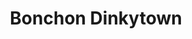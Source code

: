 ---
layout: place
title: "Bonchon Dinkytown"
permalink: /minnesota/minneapolis/bonchon-dinkytown.html
stateAbbr: MN
stateName: Minnesota
cityName: Minneapolis
seo:
  name: "Bonchon Dinkytown"
  type: Restaurant
  links: null
description: "Bonchon Dinkytown serves delicious sushi in Minneapolis, Minnesota. Try fresh Japanese dishes for a great dining experience. "
place_id: ChIJiXumPl8ts1IRDLwYpqdevIQ
photos:
  - name: >-
      places/ChIJiXumPl8ts1IRDLwYpqdevIQ/photos/AeeoHcK6cBlz6pTyoB379h0IrvRCNZcb7Yj2eS-tN8pnpRMKxTHd9ClLfOpMV9V8XV5Rj4HufAFE1U2wfTbBbyLzj_IfiYHak3RHL7lirC6RcRkRXU9ayKy-WnyyUxDiwY7A9prnYraYpcE1wsqPWbOz0EPdJo6LRvln7fE1h_MtR57rVwzqY0q6kigwqvHDH13Y_-Ws1Oh6ifolQMr-7DBKcaEPzb-GpvfHxY7DrukXEBN3KS_I9yesA_WmKaES8Nc721dPTQzZq3FQKLys5aJtAjbZH_fKO7UYDvgIBxMWgEfqpJqADCNha4UJRYOb149SSQlWUCxySxHhGlcbI5G1vMy9-N2K3ZRgsAtIwG6qfeMyExbdRdsTxyosZdgc0o9yhOBJ-tdgVrqOBQRaMmz8yGZhyv6kaiFBsBXK_sTppv2tDA
    widthPx: 3024
    heightPx: 3024
    authorAttributions:
      - displayName: Alex Frankki
        uri: https://maps.google.com/maps/contrib/108019317635094392738
        photoUri: >-
          https://lh3.googleusercontent.com/a-/ALV-UjXmpRvz5zYew2n72DWKxsLdD8Vj2kDB2Vm-CFYv2dlCDYxVWxA0GQ=s100-p-k-no-mo
    flagContentUri: >-
      https://www.google.com/local/imagery/report/?cb_client=maps_api_places.places_api&image_key=!1e10!2sCIHM0ogKEICAgID26aj8VQ&hl=en-US
    googleMapsUri: >-
      https://www.google.com/maps/place//data=!3m4!1e2!3m2!1sCIHM0ogKEICAgID26aj8VQ!2e10!4m2!3m1!1s0x52b32d5f3ea67b89:0x84bc5ea7a618bc0c
  - name: >-
      places/ChIJiXumPl8ts1IRDLwYpqdevIQ/photos/AeeoHcKHGT1RJd3Vpk4qXLjbYUzTyUDkHsN0pLrX8v_YdgSlP6DRDSvlbISvLpUoFmJqAxM8NijM0Y_gDJH2o3AnDT_iu7jxQHQg_i8fiJIbL_eO1W_vp0iSBFJTmd3oCcDZGAjDsINouJzau5BN3HrAambGbMGLeXiqHoxqyHPflR9vn_k5voKrEM1CDTl9RYJUPt13xIxWfCY_VqhORrib9J4EwTOoFVQbArCAeVoS8NrFmG38K_ktfRw8nV91h_F4Tk3TjBbQymB-fRUv_bcsJ9tEE8EhAx0ZK3ycrM-VH1WmSQ
    widthPx: 800
    heightPx: 800
    authorAttributions:
      - displayName: Bonchon Dinkytown
        uri: https://maps.google.com/maps/contrib/114126059350869295418
        photoUri: >-
          https://lh3.googleusercontent.com/a-/ALV-UjWmLmLw2W5H0HMTPcssKhQcQNnlVI5vCgg36Lo95aMQAtIyrdpO=s100-p-k-no-mo
    flagContentUri: >-
      https://www.google.com/local/imagery/report/?cb_client=maps_api_places.places_api&image_key=!1e10!2sAF1QipNsX_lXeg7PThhPwV0ckEe5miACkVYpBEmFEzPY&hl=en-US
    googleMapsUri: >-
      https://www.google.com/maps/place//data=!3m4!1e2!3m2!1sAF1QipNsX_lXeg7PThhPwV0ckEe5miACkVYpBEmFEzPY!2e10!4m2!3m1!1s0x52b32d5f3ea67b89:0x84bc5ea7a618bc0c
  - name: >-
      places/ChIJiXumPl8ts1IRDLwYpqdevIQ/photos/AeeoHcIGiMw1Cj9oO96EbWxbAoN_jVPWBorId0USgG8wWdZllSkqYSYhGArlAw_mIpEW7-mXaVPZiBx-9Sql8IhAWGH2NI4pC83S9Pk2PBUds26DmgM28m04be2lpFCo5Fo7Bevohg7Sw4lc4wKoen8Bp13rvaLDJ3rBmcjwfhMBU9vlERAMhrIjRsZscfvh9U8yCGkWdpIpz2GfchFji02hrEk646Cd7N01iw9gBfcCaFjKckqjhoxsGyxS5zRCz3Zx7IBAEMtiy6xQlSIXbIfhD_KOwSXtcrCYnmYcf-Flb2utHA
    widthPx: 1232
    heightPx: 693
    authorAttributions:
      - displayName: Bonchon Dinkytown
        uri: https://maps.google.com/maps/contrib/114126059350869295418
        photoUri: >-
          https://lh3.googleusercontent.com/a-/ALV-UjWmLmLw2W5H0HMTPcssKhQcQNnlVI5vCgg36Lo95aMQAtIyrdpO=s100-p-k-no-mo
    flagContentUri: >-
      https://www.google.com/local/imagery/report/?cb_client=maps_api_places.places_api&image_key=!1e10!2sAF1QipOvTAhnaykixAiLBOYdxxZsMNpJHXYdZ19pn-re&hl=en-US
    googleMapsUri: >-
      https://www.google.com/maps/place//data=!3m4!1e2!3m2!1sAF1QipOvTAhnaykixAiLBOYdxxZsMNpJHXYdZ19pn-re!2e10!4m2!3m1!1s0x52b32d5f3ea67b89:0x84bc5ea7a618bc0c
  - name: >-
      places/ChIJiXumPl8ts1IRDLwYpqdevIQ/photos/AeeoHcJhySyHEMaFMXR8Kv_Q_KrY-JbbaVP3NgzMzq5_T_BHuvB9T8P3Hua5TeBHOAlMR-mXIbDVViVDI7FSXjDKHkoqzypMuOuoyf9G-blw7LNkTbrcVMuEJI1dSq2IFPHDdCifq8NhK9CZEBN7U41hpCHMl6JhCmDnHw1cDMrGYfl5erQDq4Us_yQgrxEekCiRSEeFoKoyWh8RqPcw5Zm_W99zkwoIxS4M3MeaFGd17oT8xBXa3RsGqPZAgvm2DdxNMf2ghY-YQVmBIQO9fjAavx3lFEugvVUIz5nAZr4-3X6YNg
    widthPx: 800
    heightPx: 800
    authorAttributions:
      - displayName: Bonchon Dinkytown
        uri: https://maps.google.com/maps/contrib/114126059350869295418
        photoUri: >-
          https://lh3.googleusercontent.com/a-/ALV-UjWmLmLw2W5H0HMTPcssKhQcQNnlVI5vCgg36Lo95aMQAtIyrdpO=s100-p-k-no-mo
    flagContentUri: >-
      https://www.google.com/local/imagery/report/?cb_client=maps_api_places.places_api&image_key=!1e10!2sAF1QipP9tqVgf69avHuA9kG_RWqCX0R5QmFWfZGKhMvI&hl=en-US
    googleMapsUri: >-
      https://www.google.com/maps/place//data=!3m4!1e2!3m2!1sAF1QipP9tqVgf69avHuA9kG_RWqCX0R5QmFWfZGKhMvI!2e10!4m2!3m1!1s0x52b32d5f3ea67b89:0x84bc5ea7a618bc0c
  - name: >-
      places/ChIJiXumPl8ts1IRDLwYpqdevIQ/photos/AeeoHcLRIjxF0YC0VgaBINMjjDsGVw49t6rj2QZkAUPM7568E6qQIlmY3DZFGLJxr86V1ie9vOIrHow52aug7PniUKUHZyG8J9j_TWkJpTHnRHUg6_wfX1Igz27o-6kZt4hc6YsoadepU2f5aKU6aZo9akAfcCimODz47-ixvZMvO9eeW69ACgWGm5aTRwv47lYkhF17wNuLIzEXtcblJIV31FfL9iB-HmhQ46GOxz9lB9npXIEXKRy8AfnG1eReFJIIHo0ZsBE0Mdt8Z7mwacru7FfspCHX7RysKEI5gz156cLPmQ
    widthPx: 800
    heightPx: 800
    authorAttributions:
      - displayName: Bonchon Dinkytown
        uri: https://maps.google.com/maps/contrib/114126059350869295418
        photoUri: >-
          https://lh3.googleusercontent.com/a-/ALV-UjWmLmLw2W5H0HMTPcssKhQcQNnlVI5vCgg36Lo95aMQAtIyrdpO=s100-p-k-no-mo
    flagContentUri: >-
      https://www.google.com/local/imagery/report/?cb_client=maps_api_places.places_api&image_key=!1e10!2sAF1QipNH6eD02aEPy9uTg_U5D6y4Dnd8VwoNQAUX8ubP&hl=en-US
    googleMapsUri: >-
      https://www.google.com/maps/place//data=!3m4!1e2!3m2!1sAF1QipNH6eD02aEPy9uTg_U5D6y4Dnd8VwoNQAUX8ubP!2e10!4m2!3m1!1s0x52b32d5f3ea67b89:0x84bc5ea7a618bc0c
  - name: >-
      places/ChIJiXumPl8ts1IRDLwYpqdevIQ/photos/AeeoHcKZZcU6H_3vwG0jYsGFoKnlW1_jqE8JoenSC0SJfkBYWXSCa7S_-8NVcWdNsaGThYGWj4aPEZrKwACewDjhpnWgW6hCckH0K414pEsJ5OUIfBatRzT3HxqID2z8pQdV7KfjojiqlibUUhv-IjItCT3TPRINPkvOpCExFqJXElTCjYcqnkWqH5bHpAG0uWn5g24koGJc1Z50GP0a8faOzVu4QLkCGtodHlZhqUK4yLm9iTpGMonVa1jzFB8lcDCF9bPEod3vnj4znSbY4cevzgQkBMN77Fjyxe-MKxIjYwSlyA
    widthPx: 800
    heightPx: 800
    authorAttributions:
      - displayName: Bonchon Dinkytown
        uri: https://maps.google.com/maps/contrib/114126059350869295418
        photoUri: >-
          https://lh3.googleusercontent.com/a-/ALV-UjWmLmLw2W5H0HMTPcssKhQcQNnlVI5vCgg36Lo95aMQAtIyrdpO=s100-p-k-no-mo
    flagContentUri: >-
      https://www.google.com/local/imagery/report/?cb_client=maps_api_places.places_api&image_key=!1e10!2sAF1QipOb57nXdgbTtrOrH7dMUDIqbD1mPeQuIjy6EbOM&hl=en-US
    googleMapsUri: >-
      https://www.google.com/maps/place//data=!3m4!1e2!3m2!1sAF1QipOb57nXdgbTtrOrH7dMUDIqbD1mPeQuIjy6EbOM!2e10!4m2!3m1!1s0x52b32d5f3ea67b89:0x84bc5ea7a618bc0c
  - name: >-
      places/ChIJiXumPl8ts1IRDLwYpqdevIQ/photos/AeeoHcKDZYIlTWDlU790ofU7HDwpemJHJTIUf9w_VcYh_zLp0naRu-NHLTdppaHhFUC91IMJaWF5MkyCPYgq8i-9L41Vf_FYcsU2LLT0jkiHVu-SAt5y6tRf6nkU_fBHRJCObML4FrP9h0bGOwKwg2KxdR0RIuxQQqjM_N9KoEp2meqhNsBHoB6xZbjQyBxhJpMbvcIFj8t1crvNnZG0fplEdPT2LMQG3QVyt_wUTdqa4nP_roGbhKboqlbamy5ZXwb_BB3Z5pxkHVD0UxDyJgHruhdroAq5oeMDnZcHCePkJf2guA
    widthPx: 800
    heightPx: 800
    authorAttributions:
      - displayName: Bonchon Dinkytown
        uri: https://maps.google.com/maps/contrib/114126059350869295418
        photoUri: >-
          https://lh3.googleusercontent.com/a-/ALV-UjWmLmLw2W5H0HMTPcssKhQcQNnlVI5vCgg36Lo95aMQAtIyrdpO=s100-p-k-no-mo
    flagContentUri: >-
      https://www.google.com/local/imagery/report/?cb_client=maps_api_places.places_api&image_key=!1e10!2sAF1QipM6eYe4NIW9jxnNF8veCJXetW71JprHYzlVGrcR&hl=en-US
    googleMapsUri: >-
      https://www.google.com/maps/place//data=!3m4!1e2!3m2!1sAF1QipM6eYe4NIW9jxnNF8veCJXetW71JprHYzlVGrcR!2e10!4m2!3m1!1s0x52b32d5f3ea67b89:0x84bc5ea7a618bc0c
  - name: >-
      places/ChIJiXumPl8ts1IRDLwYpqdevIQ/photos/AeeoHcIORSPJMU9SvgIDvSYms4cmXgyycwIuq97edVVMBm32rIEjHPCec86ximTd7ePkAH8Sud-fEYd3ESpFwtonhPdK8coCAeR8ThBff2e7_f2Py5BWFKRQUkVz1z76C15Zco3JjrjwEjrh9sZbqkPiG9xVV9GHqbAalbTmLffChO1ISohVH7XBfiSEgu6GpSEMDf0umKVAf4QWof68pNVu5b2BbIImCcYoK8ZEigQ4FBdQqAJ5kRSsb0Vv7NgOlwx-j7Xn6z2W2inWZwMuXjFxNUx-G06U2njyBUU7lAWhpIlG0w
    widthPx: 800
    heightPx: 800
    authorAttributions:
      - displayName: Bonchon Dinkytown
        uri: https://maps.google.com/maps/contrib/114126059350869295418
        photoUri: >-
          https://lh3.googleusercontent.com/a-/ALV-UjWmLmLw2W5H0HMTPcssKhQcQNnlVI5vCgg36Lo95aMQAtIyrdpO=s100-p-k-no-mo
    flagContentUri: >-
      https://www.google.com/local/imagery/report/?cb_client=maps_api_places.places_api&image_key=!1e10!2sAF1QipMv7qM7T4M61FvVcYkVb--ZrTstBVBccQYmUWvJ&hl=en-US
    googleMapsUri: >-
      https://www.google.com/maps/place//data=!3m4!1e2!3m2!1sAF1QipMv7qM7T4M61FvVcYkVb--ZrTstBVBccQYmUWvJ!2e10!4m2!3m1!1s0x52b32d5f3ea67b89:0x84bc5ea7a618bc0c
  - name: >-
      places/ChIJiXumPl8ts1IRDLwYpqdevIQ/photos/AeeoHcJ1-2zVI_72nMjgOHgRrXnmte9GxU9G4-oEpPsV9RodzZUck_FTWmHH6kV_rV_awcaH1dMvBOsPEyQimeTbHnxJwlarj_0x8kIbpBY2hT-EFxi2qMNk8Hwq4r3Qkj6b00_WwJgGcNO9kZwpj17r61fI50UHjfyKF0ukaa9wevX2r0lCwyyGd31etEs1wNpmlTR0AG67ulAvsr7AU35ZtaBQaZhin00-U7lMZE5nZJneBuGT4b1TN78gPIewono7I09oYv2Pfd8Qw4Cf7YyB8j3irlkI6L9PPKjtcgGReHrIPw
    widthPx: 800
    heightPx: 800
    authorAttributions:
      - displayName: Bonchon Dinkytown
        uri: https://maps.google.com/maps/contrib/114126059350869295418
        photoUri: >-
          https://lh3.googleusercontent.com/a-/ALV-UjWmLmLw2W5H0HMTPcssKhQcQNnlVI5vCgg36Lo95aMQAtIyrdpO=s100-p-k-no-mo
    flagContentUri: >-
      https://www.google.com/local/imagery/report/?cb_client=maps_api_places.places_api&image_key=!1e10!2sAF1QipNrghUMvOB_iHyBlZiY2TQ3cL3JI2VLQjQ8jgYs&hl=en-US
    googleMapsUri: >-
      https://www.google.com/maps/place//data=!3m4!1e2!3m2!1sAF1QipNrghUMvOB_iHyBlZiY2TQ3cL3JI2VLQjQ8jgYs!2e10!4m2!3m1!1s0x52b32d5f3ea67b89:0x84bc5ea7a618bc0c
  - name: >-
      places/ChIJiXumPl8ts1IRDLwYpqdevIQ/photos/AeeoHcJYlByy45VhJTaGwhrn5Xapxi1-D6ekM1QvaHH78kxJgsbbypcxXN6bF0YPVk2WKUVXbKIH3LwMnDQ_zMuGWJoM3fpsSz8z4v7H6bIs_01VVUtixJalR7KXVY0rI794Ku4xGL7CG-c_s4VOz0yU7vEDkuMvQFasxPjnOUiPZ7RX-4_aKkkRcRknMGesHKASrmFly8o3K4x2Wi5GcSqvRqgdw0cEQJlJwinHqHcsuC2kiCtu6wwYF3VexIgOcg5SQcJs5X0ehKcYYyaYophyNN4xAsyUnCpXaQhcXWDOxOnSuA
    widthPx: 800
    heightPx: 800
    authorAttributions:
      - displayName: Bonchon Dinkytown
        uri: https://maps.google.com/maps/contrib/114126059350869295418
        photoUri: >-
          https://lh3.googleusercontent.com/a-/ALV-UjWmLmLw2W5H0HMTPcssKhQcQNnlVI5vCgg36Lo95aMQAtIyrdpO=s100-p-k-no-mo
    flagContentUri: >-
      https://www.google.com/local/imagery/report/?cb_client=maps_api_places.places_api&image_key=!1e10!2sAF1QipOJ1ibdeqdEQhhjmAggDvN1MeeMHsHeXp6yby1E&hl=en-US
    googleMapsUri: >-
      https://www.google.com/maps/place//data=!3m4!1e2!3m2!1sAF1QipOJ1ibdeqdEQhhjmAggDvN1MeeMHsHeXp6yby1E!2e10!4m2!3m1!1s0x52b32d5f3ea67b89:0x84bc5ea7a618bc0c
address: 406 14th Ave SE, Minneapolis, MN 55414, USA
street: 406 14th Ave SE
city: Minneapolis
state: MN
zip: '55414'
country: USA
neighborhood: Dinkytown
latitude: '44.980703'
longitude: '-93.235315'
accessibility_options:
  wheelchairAccessibleEntrance: true
  wheelchairAccessibleRestroom: true
  wheelchairAccessibleSeating: true
business_status: OPERATIONAL
name: Bonchon Dinkytown
google_maps_links:
  directionsUri: >-
    https://www.google.com/maps/dir//''/data=!4m7!4m6!1m1!4e2!1m2!1m1!1s0x52b32d5f3ea67b89:0x84bc5ea7a618bc0c!3e0
  placeUri: https://maps.google.com/?cid=9564623782767279116
  writeAReviewUri: >-
    https://www.google.com/maps/place//data=!4m3!3m2!1s0x52b32d5f3ea67b89:0x84bc5ea7a618bc0c!12e1
  reviewsUri: >-
    https://www.google.com/maps/place//data=!4m4!3m3!1s0x52b32d5f3ea67b89:0x84bc5ea7a618bc0c!9m1!1b1
  photosUri: >-
    https://www.google.com/maps/place//data=!4m3!3m2!1s0x52b32d5f3ea67b89:0x84bc5ea7a618bc0c!10e5
primary_type: Asian Restaurant
opening_hours:
  regular: null
  current: null
secondary_opening_hours:
  regular:
    weekdayDescriptions: null
    type: null
  current:
    weekdayDescriptions: null
    type: null
phone: null
price_level: null
price_range: null
rating: null
rating_count: 0
website: null
reviews: null
parking_options: null
payment_options: null
allow_dogs: null
curbside_pickup: null
delivery: null
dine_in: null
good_for_children: null
good_for_groups: null
good_for_sports: null
live_music: null
menu_for_children: null
outdoor_seating: null
reservable: null
restroom: null
serves_beer: null
serves_breakfast: null
serves_brunch: null
serves_cocktails: null
serves_coffee: null
serves_dinner: null
serves_dessert: null
serves_lunch: null
serves_vegetarian_food: null
serves_wine: null
takeout: null
summary: null

---